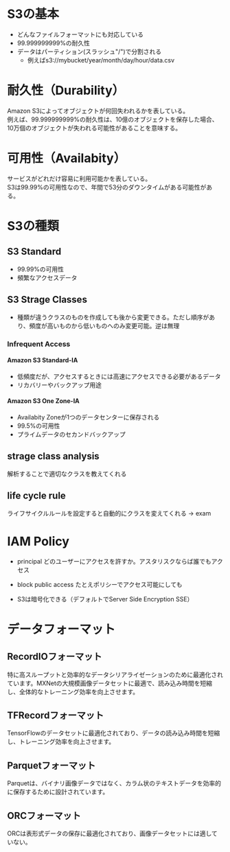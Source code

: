 # S3の基本
- どんなファイルフォーマットにも対応している
- 99.999999999%の耐久性
- データはパーティション(スラッシュ"/")で分割される
  - 例えばs3://mybucket/year/month/day/hour/data.csv

# 耐久性（Durability）
Amazon S3によってオブジェクトが何回失われるかを表している。  
例えば、99.999999999%の耐久性は、10億のオブジェクトを保存した場合、10万個のオブジェクトが失われる可能性があることを意味する。

# 可用性（Availabity）
サービスがどれだけ容易に利用可能かを表している。  
S3は99.99%の可用性なので、年間で53分のダウンタイムがある可能性がある。


# S3の種類

## S3 Standard
- 99.99%の可用性
- 頻繁なアクセスデータ

## S3 Strage Classes
- 種類が違うクラスのものを作成しても後から変更できる。ただし順序があり、頻度が高いものから低いものへのみ変更可能。逆は無理
### Infrequent Access
#### Amazon S3 Standard-IA
- 低頻度だが、アクセスするときには高速にアクセスできる必要があるデータ
- リカバリーやバックアップ用途

#### Amazon S3 One Zone-IA
- Availabity Zoneが1つのデータセンターに保存される
- 99.5%の可用性
- プライムデータのセカンドバックアップ

## strage class analysis
解析することで適切なクラスを教えてくれる

## life cycle rule
ライフサイクルルールを設定すると自動的にクラスを変えてくれる
-> exam

# IAM Policy
- principal
どのユーザーにアクセスを許すか。アスタリスクならば誰でもアクセス
- block public access
たとえポリシーでアクセス可能にしても


- S3は暗号化できる（デフォルトでServer Side Encryption SSE）


# データフォーマット
## RecordIOフォーマット
特に高スループットと効率的なデータシリアライゼーションのために最適化されています。MXNetの大規模画像データセットに最適で、読み込み時間を短縮し、全体的なトレーニング効率を向上させます。

## TFRecordフォーマット
TensorFlowのデータセットに最適化されており、データの読み込み時間を短縮し、トレーニング効率を向上させます。

## Parquetフォーマット
Parquetは、バイナリ画像データではなく、カラム状のテキストデータを効率的に保存するために設計されています。

## ORCフォーマット
ORCは表形式データの保存に最適化されており、画像データセットには適していない。